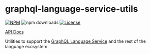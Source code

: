 # graphql-language-service-utils

[![NPM](https://img.shields.io/npm/v/graphql-language-service-utils.svg?style=flat-square)](https://npmjs.com/graphql-language-service-utils)
![npm downloads](https://img.shields.io/npm/dm/graphql-language-service-utils?label=npm%20downloads)
[![License](https://img.shields.io/npm/l/graphql-language-service-utils.svg?style=flat-square)](LICENSE)

[API Docs](https://graphiql-test.netlify.app/typedoc/modules/graphql_language_service_utils.html)

Utilities to support the [GraphQL Language Service](https://github.com/graphql/graphiql/tree/main/packages/graphql-language-service) and the rest of the language ecosystem.
